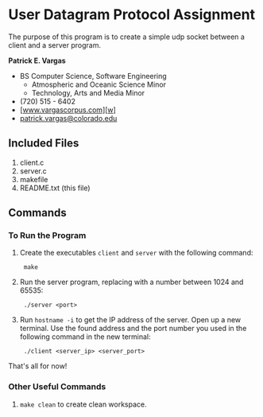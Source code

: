 User Datagram Protocol Assignment
=================================

The purpose of this program is to create a simple udp socket between a client and a server program.

**Patrick E. Vargas**

*  BS Computer Science, Software Engineering  
   *  Atmospheric and Oceanic Science Minor  
   *  Technology, Arts and Media Minor  
*  (720) 515 - 6402  
*  [www.vargascorpus.com][w]  
*  [patrick.vargas@colorado.edu][e]  

Included Files
--------------

1. client.c
2. server.c
3. makefile
4. README.txt (this file)

Commands
--------
### To Run the Program ###

1. Create the executables `client` and `server` with the following command:  

	  	make

2. Run the server program, replacing <port> with a number between 1024 and 65535:

	 	./server <port>

3. Run `hostname -i` to get the IP address of the server. Open up a new terminal. Use the found address and the port number you used in the following command in the new terminal:

	 	./client <server_ip> <server_port>

That's all for now!

### Other Useful Commands ###

1. `make clean` to create clean workspace.

  [w]: http://www.vargascorpus.com/
  [e]: mailto:patrick.vargas@colorado.edu
